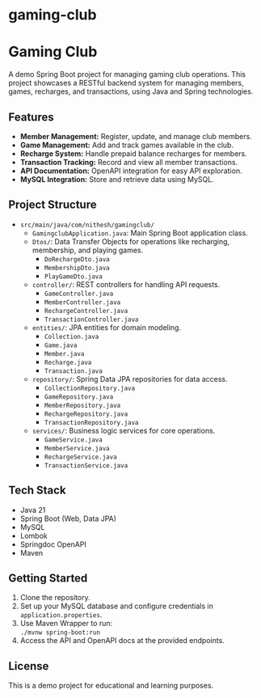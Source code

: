 # gaming-club
# Gaming Club

A demo Spring Boot project for managing gaming club operations. This project showcases a RESTful backend system for managing members, games, recharges, and transactions, using Java and Spring technologies.

## Features

- **Member Management:** Register, update, and manage club members.
- **Game Management:** Add and track games available in the club.
- **Recharge System:** Handle prepaid balance recharges for members.
- **Transaction Tracking:** Record and view all member transactions.
- **API Documentation:** OpenAPI integration for easy API exploration.
- **MySQL Integration:** Store and retrieve data using MySQL.

## Project Structure

- `src/main/java/com/nithesh/gamingclub/`
  - `GamingclubApplication.java`: Main Spring Boot application class.
  - `Dtos/`: Data Transfer Objects for operations like recharging, membership, and playing games.
    - `DoRechargeDto.java`
    - `MembershipDto.java`
    - `PlayGameDto.java`
  - `controller/`: REST controllers for handling API requests.
    - `GameController.java`
    - `MemberController.java`
    - `RechargeController.java`
    - `TransactionController.java`
  - `entities/`: JPA entities for domain modeling.
    - `Collection.java`
    - `Game.java`
    - `Member.java`
    - `Recharge.java`
    - `Transaction.java`
  - `repository/`: Spring Data JPA repositories for data access.
    - `CollectionRepository.java`
    - `GameRepository.java`
    - `MemberRepository.java`
    - `RechargeRepository.java`
    - `TransactionRepository.java`
  - `services/`: Business logic services for core operations.
    - `GameService.java`
    - `MemberService.java`
    - `RechargeService.java`
    - `TransactionService.java`

## Tech Stack

- Java 21
- Spring Boot (Web, Data JPA)
- MySQL
- Lombok
- Springdoc OpenAPI
- Maven

## Getting Started

1. Clone the repository.
2. Set up your MySQL database and configure credentials in `application.properties`.
3. Use Maven Wrapper to run:  
   `./mvnw spring-boot:run`
4. Access the API and OpenAPI docs at the provided endpoints.

## License

This is a demo project for educational and learning purposes.
